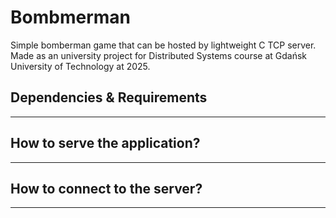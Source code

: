 # Bombmerman

Simple bomberman game that can be hosted by lightweight C TCP server.
Made as an university project for Distributed Systems course at Gdańsk University of Technology at 2025.

## Dependencies & Requirements


---


## How to serve the application?


---


## How to connect to the server?


---


